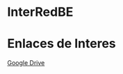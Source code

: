 # InterRedBE

# Enlaces de Interes

<a href="https://drive.google.com/drive/folders/1OugaCjQvwLq1EpyTLwinGOVF-A8pCkMe?usp=sharing">Google Drive</a>
